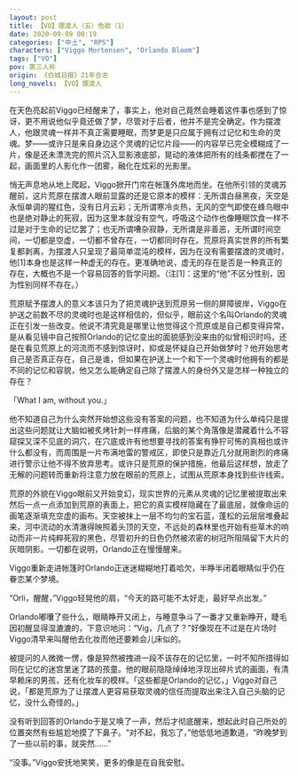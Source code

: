 ```yaml
---
layout: post
title: 【VO】摆渡人（五）色欲（1）
date: 2020-09-09 00:19
categories: ["中土", "RPS"]
characters: ["Viggo Mortensen", "Orlando Bloom"]
tags: ["VO"]
pov: 第三人称
origin: 《白城日报》21年合志
long_novels: 【VO】摆渡人
---
```


在天色亮起前Viggo已经醒来了，事实上，他对自己竟然会睡着这件事也感到了惊讶，更不用说他似乎竟还做了梦，尽管对于后者，他并不是完全确定。作为摆渡人，他跟灵魂一样并不真正需要睡眠，而梦更是只应属于拥有过记忆和生命的灵魂。梦——或许只是来自身边这个灵魂的记忆片段——的内容早已完全模糊成了一片，像是还未漂洗完的照片沉入显影液底部，晃动的液体把所有的线条都搅在了一起，画面里的人影化作一团雾，融化在炫彩的光影里。

悄无声息地从地上爬起，Viggo掀开门帘在帐篷外席地而坐。在他所引领的灵魂苏醒前，这片荒原在摆渡人眼前显露的还是它原本的模样：无所谓白昼黑夜，天空是永恒单调的猩红色，没有日月云彩；无所谓寒冷炎热，无风的空气即使在蜂鸟眼中也是绝对静止的死寂，因为这里本就没有空气，呼吸这个动作也像睡眠饮食一样不过是对于生命的记忆罢了；也无所谓嘈杂寂静，无所谓是非善恶，无所谓时间空间，一切都是空虚，一切都不曾存在，一切都同时存在。荒原将真实世界的所有繁复都剥离，为摆渡人只呈现了最简单混沌的模样，因为在没有需要摆渡的灵魂时，他[1]本身也是这样一种虚无的存在。更准确地说，虚无的存在是否是一种真正的存在，大概也不是一个容易回答的哲学问题。（注[1]：这里的“他”不区分性别，因为性别同样不存在。）

荒原赋予摆渡人的意义本该只为了把灵魂护送到荒原另一侧的屏障彼岸，Viggo在护送之前数不尽的灵魂时也是这样相信的，但似乎，眼前这个名叫Orlando的灵魂正在引发一些改变。他说不清究竟是哪里让他觉得这个荒原或是自己都变得异常，是从看见镜中自己按照Orlando的记忆变出的面貌感到没来由的似曾相识时吗，还是在看见荒原上的河流而不感到惊讶时，抑或是怀疑自己开始做梦时？他开始思考自己是否真正存在，自己是谁，但如果在护送上一个和下一个灵魂时他拥有的都是不同的记忆和容貌，他又怎么能确定自己除了摆渡人的身份外又是怎样一种独立的存在？

「What I am, without you.」

他不知道自己为什么突然开始想这些没有答案的问题，也不知道为什么单纯只是提出这些问题就让大脑如被炙烤针刺一样疼痛，后脑的某个角落像是潜藏着什么不容窥探又深不见底的洞穴，在穴底或许有他想要寻找的答案有狰狞可怖的真相也或许什么都没有，而周围是一片布满地雷的警戒区，即使只是靠近几分就用剧烈的疼痛进行警示让他不得不放弃思考。或许只是荒原的保护措施，他最后这样想，放走了无解的问题转而重新将注意力放在眼前的荒原上，试图从荒原本身找到些许线索。

荒原的外貌在Viggo眼前又开始变幻，现实世界的元素从灵魂的记忆里被提取出来然后一点一点添加到荒原的表面上，把它的真实模样隐藏在了最底层，就像命运的画笔逐渐填充空虚的画布。天空被抹上一层不均匀的宝石蓝，蓬松的云层层堆叠起来，河中流动的水清澈得映照着头顶的天空，不远处的森林里也开始有些草木的响动而非一片纯粹死寂的黑色，尽管初升的日色仍然被浓密的树冠所阻隔留下大片的灰暗阴影。一切都在说明，Orlando正在慢慢醒来。

Viggo重新走进帐篷时Orlando正迷迷糊糊地打着哈欠，半睁半闭着眼睛似乎仍在眷恋某个梦境。

“Orli，醒醒，”Viggo轻晃他的肩，“今天的路可能不太好走，最好早点出发。”

Orlando嘟囔了些什么，眼睛睁开又闭上，与睡意争斗了一番才又重新睁开，睫毛因初醒显得湿漉漉的，下意识地问：“Vig，几点了？”好像现在不过是在片场时Viggo清早来叫醒他去化妆而他还要赖会儿床似的。

被提问的人微微一愣，像是猝然被拽进一段不该存在的记忆里，一时不知所措得如同在记忆的迷宫里迷了路的孩童。他的眼前隐隐绰绰地浮现出碎片式的画面，有清早赖床的男孩，还有化妆车的模样。「这些都是Orlando的记忆，」Viggo对自己说，「都是荒原为了让摆渡人更容易获取灵魂的信任而提取出来注入自己头脑的记忆，没什么奇怪的。」

没有听到回答的Orlando于是又唤了一声，然后才彻底醒来，想起此时自己所处的位置突然有些尴尬地摸了下鼻子。“对不起，我忘了，”他低低地道歉道，“昨晚梦到了一些以前的事，就突然……”

“没事。”Viggo安抚地笑笑，更多的像是在自我安慰。
